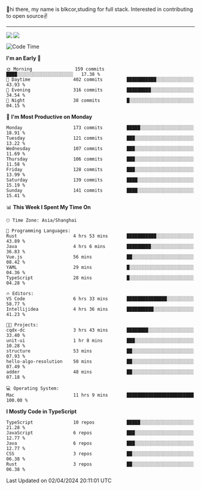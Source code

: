 👋hi there, my name is blkcor,studing for full stack.
Interested in contributing to open source✌️

<hr/>

![](https://github-readme-stats.vercel.app/api?username=blkcor)
<a href="https://github.com/blkcor/github-readme-stats">
    <img align="left" src="https://github-readme-stats.vercel.app/api/top-langs/?username=blkcor&hide=jupyter%20notebook,shaderlab,tex,c%23&langs_count=9" />
</a>


<!--START_SECTION:waka-->
![Code Time](http://img.shields.io/badge/Code%20Time-1%2C003%20hrs%2023%20mins-blue)

**I'm an Early 🐤** 

```text
🌞 Morning                159 commits         ████░░░░░░░░░░░░░░░░░░░░░   17.38 % 
🌆 Daytime                402 commits         ███████████░░░░░░░░░░░░░░   43.93 % 
🌃 Evening                316 commits         █████████░░░░░░░░░░░░░░░░   34.54 % 
🌙 Night                  38 commits          █░░░░░░░░░░░░░░░░░░░░░░░░   04.15 % 
```
📅 **I'm Most Productive on Monday** 

```text
Monday                   173 commits         █████░░░░░░░░░░░░░░░░░░░░   18.91 % 
Tuesday                  121 commits         ███░░░░░░░░░░░░░░░░░░░░░░   13.22 % 
Wednesday                107 commits         ███░░░░░░░░░░░░░░░░░░░░░░   11.69 % 
Thursday                 106 commits         ███░░░░░░░░░░░░░░░░░░░░░░   11.58 % 
Friday                   128 commits         ███░░░░░░░░░░░░░░░░░░░░░░   13.99 % 
Saturday                 139 commits         ████░░░░░░░░░░░░░░░░░░░░░   15.19 % 
Sunday                   141 commits         ████░░░░░░░░░░░░░░░░░░░░░   15.41 % 
```


📊 **This Week I Spent My Time On** 

```text
🕑︎ Time Zone: Asia/Shanghai

💬 Programming Languages: 
Rust                     4 hrs 53 mins       ███████████░░░░░░░░░░░░░░   43.89 % 
Java                     4 hrs 6 mins        █████████░░░░░░░░░░░░░░░░   36.83 % 
Vue.js                   56 mins             ██░░░░░░░░░░░░░░░░░░░░░░░   08.42 % 
YAML                     29 mins             █░░░░░░░░░░░░░░░░░░░░░░░░   04.36 % 
TypeScript               28 mins             █░░░░░░░░░░░░░░░░░░░░░░░░   04.28 % 

🔥 Editors: 
VS Code                  6 hrs 33 mins       ███████████████░░░░░░░░░░   58.77 % 
Intellijidea             4 hrs 36 mins       ██████████░░░░░░░░░░░░░░░   41.23 % 

🐱‍💻 Projects: 
cqdx-dc                  3 hrs 43 mins       ████████░░░░░░░░░░░░░░░░░   33.40 % 
unit-ui                  1 hr 8 mins         ███░░░░░░░░░░░░░░░░░░░░░░   10.28 % 
structure                53 mins             ██░░░░░░░░░░░░░░░░░░░░░░░   07.93 % 
hello-algo-resolution    50 mins             ██░░░░░░░░░░░░░░░░░░░░░░░   07.49 % 
adder                    48 mins             ██░░░░░░░░░░░░░░░░░░░░░░░   07.18 % 

💻 Operating System: 
Mac                      11 hrs 9 mins       █████████████████████████   100.00 % 
```

**I Mostly Code in TypeScript** 

```text
TypeScript               10 repos            █████░░░░░░░░░░░░░░░░░░░░   21.28 % 
JavaScript               6 repos             ███░░░░░░░░░░░░░░░░░░░░░░   12.77 % 
Java                     6 repos             ███░░░░░░░░░░░░░░░░░░░░░░   12.77 % 
CSS                      3 repos             ██░░░░░░░░░░░░░░░░░░░░░░░   06.38 % 
Rust                     3 repos             ██░░░░░░░░░░░░░░░░░░░░░░░   06.38 % 
```




 Last Updated on 02/04/2024 20:11:01 UTC
<!--END_SECTION:waka-->


